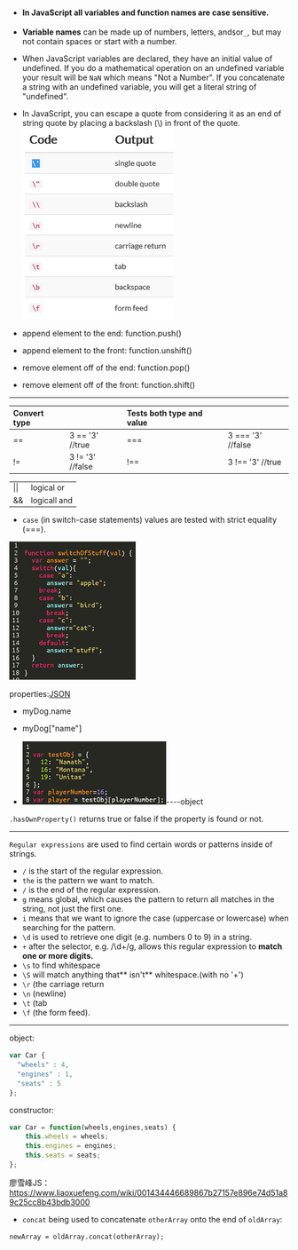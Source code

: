 * #### In JavaScript all variables and function names are case sensitive.
* **Variable names** can be made up of numbers, letters, and`$`or`_`, but may not contain spaces or start with a number.

* When JavaScript variables are declared, they have an initial value of undefined. If you do a mathematical operation on an undefined variable your result will be `NaN` which means "Not a Number". If you concatenate a string with an undefined variable, you will get a literal string of "undefined".

* In JavaScript, you can escape a quote from considering it as an end of string quote by placing a backslash \(\\) in front of the quote.                                                                                                                                            ![](/assets/无标题.jpg)

* append element to the end: function.push\(\)

* append element to the front: function.unshift\(\)

* remove element off of the end: function.pop\(\)

* remove element off of the front: function.shift\(\)

---

| Convert type |  | Tests both type and value |  |
| :--- | :--- | :--- | :--- |
| == | 3 == '3' //true | === | 3 === '3' //false |
| != | 3 != '3' //false | !== | 3 !== '3' //true |

|  |  |
| :--- | :--- |
| \|\| | logical or |
| && | logicall and |

* `case` \(in switch-case statements\) values are tested with strict equality \(===\).

![](/assets/switch-case.png)

properties:[JSON](http://www.json.org/)

* myDog.name

* myDog\["name"\]

* ![](/assets/properties.png)----object

`.hasOwnProperty()` returns true or false if the property is found or not.

---

`Regular expressions`  are used to find certain words or patterns inside of strings.

* `/` is the start of the regular expression.
* `the` is the pattern we want to match.
* `/` is the end of the regular expression.
* `g` means global, which causes the pattern to return all matches in the string, not just the first one.
* `i` means that we want to ignore the case \(uppercase or lowercase\) when searching for the pattern.
* `\d`  is used to retrieve one digit \(e.g. numbers 0 to 9\) in a string.
* `+` after the selector, e.g. /\d+/g, allows this regular expression to **match one or more digits.**
* `\s` to find whitespace
* `\S` will match anything that** isn't** whitespace.\(with no '+'\)
* `\r` \(the carriage return
* `\n` \(newline\)
* `\t` \(tab
* `\f` \(the form feed\).

---

object:

```js
var Car {
  "wheels" : 4,
  "engines" : 1,
  "seats" : 5
};
```

constructor:

```js
var Car = function(wheels,engines,seats) {
    this.wheels = wheels;
    this.engines = engines;
    this.seats = seats;
};
```

廖雪峰JS：https://www.liaoxuefeng.com/wiki/001434446689867b27157e896e74d51a89c25cc8b43bdb3000

* `concat` being used to concatenate `otherArray` onto the end of `oldArray`:

```
newArray = oldArray.concat(otherArray);
```



